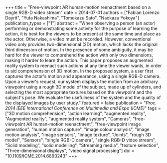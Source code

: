 +++
title = "Free-viewpoint AR human-motion reenactment based on a single RGB-D video stream"
date = 2014-07-01
authors = ["Fabian Lorenzo Dayrit", "Yuta Nakashima", "Tomokazu Sato", "Naokazu Yokoya"]
publication_types = ["1"]
abstract = "When observing a person (an actor) performing or demonstrating some activity for the purpose of learning the action, it is best for the viewers to be present at the same time and place as the actor. Otherwise, a video must be recorded. However, conventional video only provides two-dimensional (2D) motion, which lacks the original third dimension of motion. In the presence of some ambiguity, it may be hard for the viewer to comprehend the action with only two dimensions, making it harder to learn the action. This paper proposes an augmented reality system to reenact such actions at any time the viewer wants, in order to aid comprehension of 3D motion. In the proposed system, a user first captures the actor's motion and appearance, using a single RGB-D camera. Upon a viewer's request, our system displays the motion from an arbitrary viewpoint using a rough 3D model of the subject, made up of cylinders, and selecting the most appropriate textures based on the viewpoint and the subject's pose. We evaluate the usefulness of the system and the quality of the displayed images by user study."
featured = false
publication = "*Proc. 2014 IEEE International Conference on Multimedia and Expo (ICME)*"
tags = ["3D motion comprehension", "action learning", "augmented reality", "Augmented reality", "augmented reality system", "Cameras", "free-viewpoint AR human-motion reenactment", "free-viewpoint image generation", "human motion capture", "image colour analysis", "image motion analysis", "image sensors", "image texture", "Joints", "rough 3D model", "Sensors", "single RGB-D camera", "single RGB-D video stream", "Solid modeling", "solid modelling", "Streaming media", "texture selection", "Three-dimensional displays", "video signal processing"]
doi = "10.1109/ICME.2014.6890243"
+++

